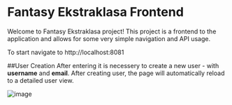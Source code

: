 # Fantasy Ekstraklasa Frontend
Welcome to Fantasy Ekstraklasa project! This project is a frontend to the application and allows for some very simple navigation and API usage.

To start navigate to http://localhost:8081

##User Creation
After entering it is necessery to create a new user - with **username** and **email**. After creating user, the page will automatically reload to a detailed user view.

![image](https://github.com/QxaM/Fantasy-Ektraklasa-Frontend/assets/109360131/f3bebad5-6d23-40e1-91c9-df3c925ce645)

